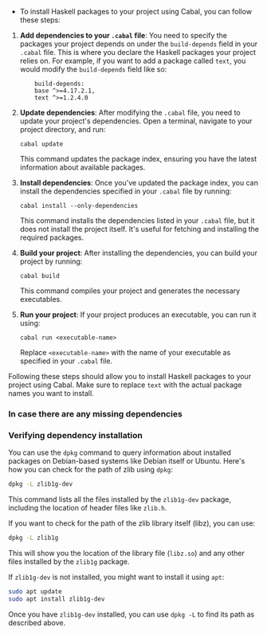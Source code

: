 * To install Haskell packages to your project using Cabal, you can follow these steps:


1.  **Add dependencies to your `.cabal` file**: You need to specify the packages your project depends on under the `build-depends` field in your `.cabal` file. This is where you declare the Haskell packages your project relies on. For example, if you want to add a package called `text`, you would modify the `build-depends` field like so:
    
    ```cabal
        build-depends:    
        base ^>=4.17.2.1,
        text ^>=1.2.4.0
    ```
    
3.  **Update dependencies**: After modifying the `.cabal` file, you need to update your project's dependencies. Open a terminal, navigate to your project directory, and run:
    
    `cabal update` 
    
    This command updates the package index, ensuring you have the latest information about available packages.
    
4.  **Install dependencies**: Once you've updated the package index, you can install the dependencies specified in your `.cabal` file by running:
    

    
    `cabal install --only-dependencies` 
    
    This command installs the dependencies listed in your `.cabal` file, but it does not install the project itself. It's useful for fetching and installing the required packages.
    
5.  **Build your project**: After installing the dependencies, you can build your project by running:
  
    
    `cabal build` 
    
    This command compiles your project and generates the necessary executables.
    
6.  **Run your project**: If your project produces an executable, you can run it using:
    

    
    `cabal run <executable-name>` 
    
    Replace `<executable-name>` with the name of your executable as specified in your `.cabal` file.
    

Following these steps should allow you to install Haskell packages to your project using Cabal. Make sure to replace `text` with the actual package names you want to install.






### In case there are any missing dependencies


### Verifying dependency installation

You can use the `dpkg` command to query information about installed packages on Debian-based systems like Debian itself or Ubuntu. Here's how you can check for the path of zlib using `dpkg`:

```bash
dpkg -L zlib1g-dev
``` 

This command lists all the files installed by the `zlib1g-dev` package, including the location of header files like `zlib.h`.

If you want to check for the path of the zlib library itself (libz), you can use:

```bash
dpkg -L zlib1g
``` 

This will show you the location of the library file (`libz.so`) and any other files installed by the `zlib1g` package.

If `zlib1g-dev` is not installed, you might want to install it using `apt`:


```bash
sudo apt update
sudo apt install zlib1g-dev
```

Once you have `zlib1g-dev` installed, you can use `dpkg -L` to find its path as described above.
